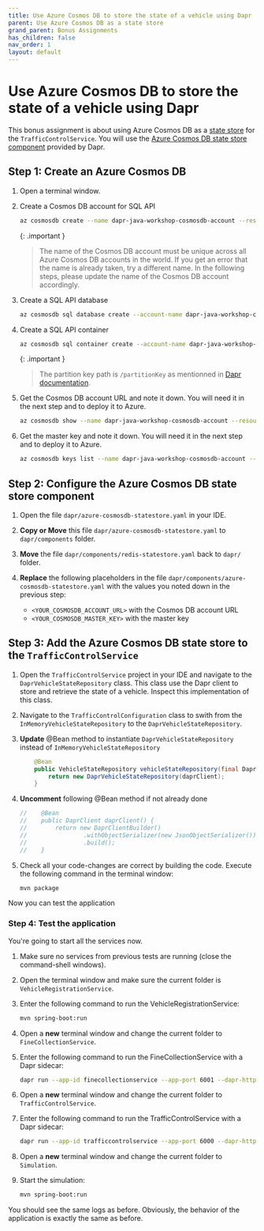 ```yaml
---
title: Use Azure Cosmos DB to store the state of a vehicle using Dapr
parent: Use Azure Cosmos DB as a state store
grand_parent: Bonus Assignments
has_children: false
nav_order: 1
layout: default
---
```


# Use Azure Cosmos DB to store the state of a vehicle using Dapr

This bonus assignment is about using Azure Cosmos DB as a [state store](https://docs.dapr.io/operations/components/setup-state-store/) for the `TrafficControlService`. You will use the [Azure Cosmos DB state store component](https://docs.dapr.io/reference/components-reference/supported-state-stores/setup-azure-cosmosdb/) provided by Dapr.

## Step 1: Create an Azure Cosmos DB

1. Open a terminal window.

1. Create a Cosmos DB account for SQL API

    ```bash
    az cosmosdb create --name dapr-java-workshop-cosmosdb-account --resource-group dapr-workshop-java --locations regionName=eastus failoverPriority=0 isZoneRedundant=False
    ```

    {: .important }
    > The name of the Cosmos DB account must be unique across all Azure Cosmos DB accounts in the world. If you get an error that the name is already taken, try a different name. In the following steps, please update the name of the Cosmos DB account accordingly.

1. Create a SQL API database

    ```bash
    az cosmosdb sql database create --account-name dapr-java-workshop-cosmosdb-account --resource-group dapr-workshop-java --name dapr-workshop-java-database
    ```

1. Create a SQL API container

    ```bash
    az cosmosdb sql container create --account-name dapr-java-workshop-cosmosdb-account --resource-group dapr-workshop-java --database-name dapr-workshop-java-database --name vehicle-state --partition-key-path /partitionKey --throughput 400
    ```

    {: .important }
    > The partition key path is `/partitionKey` as mentionned in [Dapr documentation](https://docs.dapr.io/reference/components-reference/supported-state-stores/setup-azure-cosmosdb/#setup-azure-cosmosdb).

1. Get the Cosmos DB account URL and note it down. You will need it in the next step and to deploy it to Azure.
   
    ```bash
    az cosmosdb show --name dapr-java-workshop-cosmosdb-account --resource-group dapr-workshop-java --query documentEndpoint -o tsv
    ```

1. Get the master key and note it down. You will need it in the next step and to deploy it to Azure.

    ```bash
    az cosmosdb keys list --name dapr-java-workshop-cosmosdb-account --resource-group dapr-workshop-java --type keys --query primaryMasterKey -o tsv
    ```

## Step 2: Configure the Azure Cosmos DB state store component

1. Open the file `dapr/azure-cosmosdb-statestore.yaml` in your IDE.

1. **Copy or Move** this file `dapr/azure-cosmosdb-statestore.yaml` to `dapr/components` folder.
   
1. **Move** the file `dapr/components/redis-statestore.yaml` back to `dapr/` folder.

1. **Replace** the following placeholders in the file `dapr/components/azure-cosmosdb-statestore.yaml` with the values you noted down in the previous step:

    - `<YOUR_COSMOSDB_ACCOUNT_URL>` with the Cosmos DB account URL
    - `<YOUR_COSMOSDB_MASTER_KEY>` with the master key

## Step 3: Add the Azure Cosmos DB state store to the `TrafficControlService`

1. Open the `TrafficControlService` project in your IDE and navigate to the `DaprVehicleStateRepository` class. This class use the Dapr client to store and retrieve the state of a vehicle. Inspect this implementation of this class.

1. Navigate to the `TrafficControlConfiguration` class to swith from the `InMemoryVehicleStateRepository` to the `DaprVehicleStateRepository`.

1. **Update** @Bean method to instantiate `DaprVehicleStateRepository` instead of `InMemoryVehicleStateRepository`

    ```java
        @Bean
        public VehicleStateRepository vehicleStateRepository(final DaprClient daprClient) {
            return new DaprVehicleStateRepository(daprClient);
        }
    ```

1. **Uncomment** following @Bean method if not already done
  
    ```java
    //    @Bean
    //    public DaprClient daprClient() {
    //        return new DaprClientBuilder()
    //                .withObjectSerializer(new JsonObjectSerializer())
    //                .build();
    //    }
    ```

1. Check all your code-changes are correct by building the code. Execute the following command in the terminal window:

    ```bash
    mvn package
    ```

Now you can test the application

### Step 4: Test the application

You're going to start all the services now. 

1. Make sure no services from previous tests are running (close the command-shell windows).

1. Open the terminal window and make sure the current folder is `VehicleRegistrationService`.

1. Enter the following command to run the VehicleRegistrationService:

   ```bash
   mvn spring-boot:run
   ```

1. Open a **new** terminal window and change the current folder to `FineCollectionService`.

1. Enter the following command to run the FineCollectionService with a Dapr sidecar:

   ```bash
   dapr run --app-id finecollectionservice --app-port 6001 --dapr-http-port 3601 --dapr-grpc-port 60001 --components-path ../dapr/components mvn spring-boot:run
   ```

1. Open a **new** terminal window and change the current folder to `TrafficControlService`.

1. Enter the following command to run the TrafficControlService with a Dapr sidecar:

   ```bash
   dapr run --app-id trafficcontrolservice --app-port 6000 --dapr-http-port 3600 --dapr-grpc-port 60000 --components-path ../dapr/components mvn spring-boot:run
   ```

1. Open a **new** terminal window and change the current folder to `Simulation`.

1. Start the simulation:

   ```bash
   mvn spring-boot:run
   ```

You should see the same logs as before. Obviously, the behavior of the application is exactly the same as before.